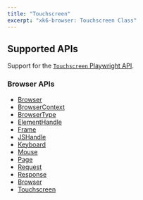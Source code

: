```yaml
---
title: "Touchscreen"
excerpt: "xk6-browser: Touchscreen Class"
---
```


<BrowserCompatibility/>

## Supported APIs

Support for the [`Touchscreen` Playwright API](https://playwright.dev/docs/api/class-touchscreen/).

### Browser APIs

<Glossary>

-  [Browser](/javascript-api/k6-x-browser/browser/)
-  [BrowserContext](/javascript-api/k6-x-browser/browsercontext/)
-  [BrowserType](/javascript-api/k6-x-browser/browsertype/)
-  [ElementHandle](/javascript-api/k6-x-browser/elementhandle/)
-  [Frame](/javascript-api/k6-x-browser/frame/)
-  [JSHandle](/javascript-api/k6-x-browser/jshandle)
-  [Keyboard](/javascript-api/k6-x-browser/keyboard)
-  [Mouse](/javascript-api/k6-x-browser/mouse/)
-  [Page](/javascript-api/k6-x-browser/page/)
-  [Request](/javascript-api/k6-x-browser/request/)
-  [Response](/javascript-api/k6-x-browser/response/)
-  [Browser](/javascript-api/k6-x-browser/browser/)
-  [Touchscreen](/javascript-api/k6-x-browser/touchscreen/)

</Glossary>